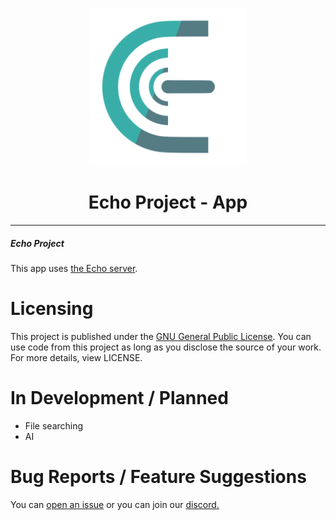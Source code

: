 <p align="center">
    <img src="/assets/images/logo.png" width="50%" alt="echo">
</p>

<h1 align="center">Echo Project - App</h1>

---

<h5>Echo Project</h5>

This app uses [the Echo server](https://github.com/antekes1/echo_project_server).

# Licensing
This project is published under the [GNU General Public License](https://github.com/antekes1/echo_project_mobileapp/blob/main/LICENSE.txt).
You can use code from this project as long as you disclose the source of your work. For more details, view LICENSE.

# In Development / Planned

- File searching
- AI

# Bug Reports / Feature Suggestions

You can [open an issue](https://github.com/antekes1/echo_project_mobileapp/issues) or you can join our [discord.](https://discord.gg/dRMjjtWjdc)